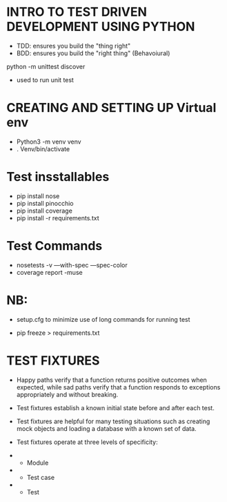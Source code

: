 # INTRO TO TEST DRIVEN DEVELOPMENT USING PYTHON
* TDD: ensures you build the "thing right"
* BDD: ensures you build the "right thing" (Behavoiural)

python -m unittest discover
- used to run unit test

# CREATING AND SETTING UP Virtual env
- Python3 -m venv venv
- . Venv/bin/activate

# Test insstallables
- pip install nose
- pip install pinocchio
- pip install coverage
- pip install -r requirements.txt

# Test Commands
- nosetests -v —with-spec —spec-color 
- coverage report -muse 
# NB:
- setup.cfg to minimize use of long commands for running test

- pip freeze > requirements.txt

# TEST FIXTURES
- Happy paths verify that a function returns positive outcomes when expected, while sad paths verify that a function responds to exceptions appropriately and without breaking. 

- Test fixtures establish a known initial state before and after each test. 

- Test fixtures are helpful for many testing situations such as creating mock objects and loading a database with a known set of data. 

- Test fixtures operate at three levels of specificity: 

- * Module 

- * Test case 

- * Test 